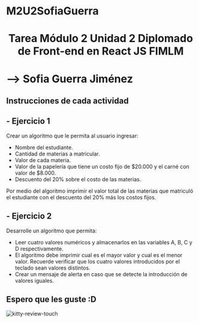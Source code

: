 # M2U2SofiaGuerra

<h1><p align="center">Tarea Módulo 2 Unidad 2 Diplomado de Front-end en React JS FIMLM</p></h1>
<h1><p>--> Sofia Guerra Jiménez</p></h1>


<summary><h2><width="28" /> Instrucciones de cada actividad</h2></summary>
<summary><h2><width="26" /> - Ejercicio 1</h2></summary>
                
Crear un algoritmo que le permita al usuario ingresar:

- Nombre del estudiante.
- Cantidad de materias a matricular.
- Valor de cada materia.
- Valor de la papelería que tiene un costo fijo de $20.000 y el carné con valor de $8.000.
- Descuento del 20% sobre el costo de las materias.

Por medio del algoritmo imprimir el valor total de las materias que matriculó el estudiante con el
descuento del 20% más los costos fijos.

<summary><h2><width="26" /> - Ejercicio 2</h2></summary>

Desarrolle un algoritmo que permita:

- Leer cuatro valores numéricos y almacenarlos en las variables A, B, C y D
respectivamente.
- El algoritmo debe imprimir cual es el mayor valor y cual es el menor valor. Recuerde
verificar que los cuatro valores introducidos por el teclado sean valores distintos.
- Crear un mensaje de alerta en caso que se detecte la introducción de valores iguales.


<summary><h2> Espero que les guste :D </h2></summary>
              
![kitty-review-touch](https://user-images.githubusercontent.com/61593038/175860492-1bd9bfba-1bb4-45bc-8a46-d3459bb1b251.gif)
